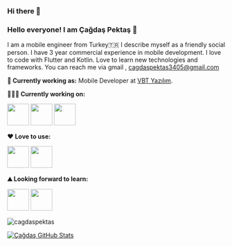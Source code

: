### Hi there 👋

### Hello everyone! I am Çağdaş Pektaş 👋
 
 
 
I am a mobile engineer from Turkey🇹🇷 I describe myself as a friendly social person. I have 3 year commercial experience in mobile development. I love to code with Flutter and Kotlin. Love to learn new technologies and frameworks. You can reach me via gmail , cagdaspektas3405@gmail.com
 
 

**💼 Currently working as:** Mobile Developer at <a href="https://www.marti.tech/" target="_blank">VBT Yazılım</a>.
 
**👨🏻‍💻 Currently working on:**
 
<code><a href="https://docs.flutter.dev/" target="_blank"><img height="50" src="https://www.vectorlogo.zone/logos/flutterio/flutterio-icon.svg"></a></code>
<code><a href="https://firebase.google.com/" target="_blank"><img height="50" src="https://www.vectorlogo.zone/logos/firebase/firebase-ar21.svg"></a></code>
<code><a href="https://kotlinlang.org/" target="_blank"><img height="50" src="https://reeder.com.tr/media/magefan_blog/what_is_kotlin_banner_image.png"></a></code>

**:heart: Love to use:**
 
<code><a href="https://docs.flutter.dev/" target="_blank"><img height="50" src="https://www.vectorlogo.zone/logos/flutterio/flutterio-icon.svg"></a></code>
<code><a href="https://kotlinlang.org/" target="_blank"><img height="50" src="https://reeder.com.tr/media/magefan_blog/what_is_kotlin_banner_image.png"></a></code>

 
**⛰ Looking forward to learn:**

 
 
 <code><a href="https://kotlinlang.org/" target="_blank"><img height="50" src="https://reeder.com.tr/media/magefan_blog/what_is_kotlin_banner_image.png"></a></code>
  <code><a href="https://developer.apple.com/swift/resources/" target="_blank"><img height="50" src="https://upload.wikimedia.org/wikipedia/commons/thumb/9/9d/Swift_logo.svg/800px-Swift_logo.svg.png"></a></code>


  <p><img align="center" src="https://github-readme-streak-stats.herokuapp.com/?user=cagdaspektas&theme=dark" alt="cagdaspektas" /></p>

<a href="https://github.com/cagdaspektas/cagdaspektas">
<img align="center" src="https://github-readme-stats.vercel.app/api?username=cagdaspektas&show_icons=true&line_height=27&count_private=true&title_color=5a54ab&text_color=FF204E&icon_color=FF204E&bg_color=fff" alt="Çağdaş GitHub Stats" />
</a>
<br>

